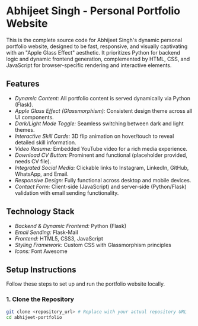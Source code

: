 # Abhijeet Singh - Personal Portfolio Website

This is the complete source code for Abhijeet Singh's dynamic personal portfolio website, designed to be fast, responsive, and visually captivating with an "Apple Glass Effect" aesthetic. It prioritizes Python for backend logic and dynamic frontend generation, complemented by HTML, CSS, and JavaScript for browser-specific rendering and interactive elements.

## Features

* *Dynamic Content:* All portfolio content is served dynamically via Python (Flask).
* *Apple Glass Effect (Glassmorphism):* Consistent design theme across all UI components.
* *Dark/Light Mode Toggle:* Seamless switching between dark and light themes.
* *Interactive Skill Cards:* 3D flip animation on hover/touch to reveal detailed skill information.
* *Video Resume:* Embedded YouTube video for a rich media experience.
* *Download CV Button:* Prominent and functional (placeholder provided, needs CV file).
* *Integrated Social Media:* Clickable links to Instagram, LinkedIn, GitHub, WhatsApp, and Email.
* *Responsive Design:* Fully functional across desktop and mobile devices.
* *Contact Form:* Client-side (JavaScript) and server-side (Python/Flask) validation with email sending functionality.

## Technology Stack

* *Backend & Dynamic Frontend:* Python (Flask)
* *Email Sending:* Flask-Mail
* *Frontend:* HTML5, CSS3, JavaScript
* *Styling Framework:* Custom CSS with Glassmorphism principles
* *Icons:* Font Awesome

## Setup Instructions

Follow these steps to set up and run the portfolio website locally.

### 1. Clone the Repository

```bash
git clone <repository_url> # Replace with your actual repository URL
cd abhijeet-portfolio